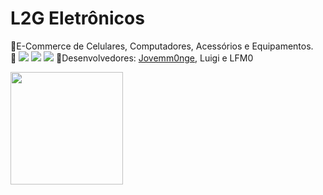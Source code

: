 # L2G Eletrônicos

📌E-Commerce de Celulares, Computadores, Acessórios e Equipamentos.<br>
📌 <img src="https://img.shields.io/badge/HTML5-E34F26?style=for-the-badge&logo=html5&logoColor=white"/>
  <img src="https://img.shields.io/badge/CSS3-1572B6?style=for-the-badge&logo=css3&logoColor=white"/>
  <img src="https://img.shields.io/badge/JavaScript-F7DF1E?style=for-the-badge&logo=javascript&logoColor=black"/>
📌Desenvolvedores: <a href="https://github.com/jovemm0nge">Jovemm0nge</a>, Luigi e LFM0

<div>
  <a href="https://github.com/jovemm0nge">
  <img height="180em" src="https://github-readme-stats.vercel.app/api?username=L2G-E-commerce&show_icons=true&theme=radical&include_all_commits=true&count_private=true"/> 
</div>
